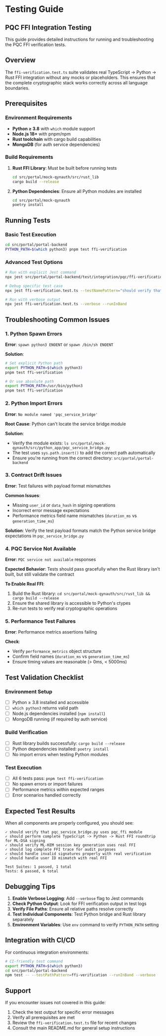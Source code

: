 # Testing Guide

## PQC FFI Integration Testing

This guide provides detailed instructions for running and troubleshooting the PQC FFI verification tests.

## Overview

The `ffi-verification.test.ts` suite validates real TypeScript → Python → Rust FFI integration without any mocks or placeholders. This ensures that the complete cryptographic stack works correctly across all language boundaries.

## Prerequisites

### Environment Requirements

- **Python ≥ 3.8** with `which` module support
- **Node.js 18+** with pnpm/npm
- **Rust toolchain** with cargo build capabilities
- **MongoDB** (for auth service dependencies)

### Build Requirements

1. **Rust FFI Library**: Must be built before running tests
   ```bash
   cd src/portal/mock-qynauth/src/rust_lib
   cargo build --release
   ```

2. **Python Dependencies**: Ensure all Python modules are installed
   ```bash
   cd src/portal/mock-qynauth
   poetry install
   ```

## Running Tests

### Basic Test Execution

```bash
cd src/portal/portal-backend
PYTHON_PATH=$(which python3) pnpm test ffi-verification
```

### Advanced Test Options

```bash
# Run with explicit Jest command
npx jest src/portal/portal-backend/test/integration/pqc/ffi-verification.test.ts --runInBand

# Debug specific test case
npx jest ffi-verification.test.ts --testNamePattern="should verify that pqc_service_bridge.py uses pqc_ffi module"

# Run with verbose output
npx jest ffi-verification.test.ts --verbose --runInBand
```

## Troubleshooting Common Issues

### 1. Python Spawn Errors

**Error**: `spawn python3 ENOENT` or `spawn /bin/sh ENOENT`

**Solution**:
```bash
# Set explicit Python path
export PYTHON_PATH=$(which python3)
pnpm test ffi-verification

# Or use absolute path
export PYTHON_PATH=/usr/bin/python3
pnpm test ffi-verification
```

### 2. Python Import Errors

**Error**: `No module named 'pqc_service_bridge'`

**Root Cause**: Python can't locate the service bridge module

**Solution**:
- Verify the module exists: `ls src/portal/mock-qynauth/src/python_app/pqc_service_bridge.py`
- The test uses `sys.path.insert()` to add the correct path automatically
- Ensure you're running from the correct directory: `src/portal/portal-backend`

### 3. Contract Drift Issues

**Error**: Test failures with payload format mismatches

**Common Issues**:
- Missing `user_id` or `data_hash` in signing operations
- Incorrect error message expectations
- Performance metrics field name mismatches (`duration_ms` vs `generation_time_ms`)

**Solution**: Verify the test payload formats match the Python service bridge expectations in `pqc_service_bridge.py`

### 4. PQC Service Not Available

**Error**: `PQC service not available` responses

**Expected Behavior**: Tests should pass gracefully when the Rust library isn't built, but still validate the contract

**To Enable Real FFI**:
1. Build the Rust library: `cd src/portal/mock-qynauth/src/rust_lib && cargo build --release`
2. Ensure the shared library is accessible to Python's ctypes
3. Re-run tests to verify real cryptographic operations

### 5. Performance Test Failures

**Error**: Performance metrics assertions failing

**Check**:
- Verify `performance_metrics` object structure
- Confirm field names (`duration_ms` vs `generation_time_ms`)
- Ensure timing values are reasonable (> 0ms, < 5000ms)

## Test Validation Checklist

### Environment Setup
- [ ] Python ≥ 3.8 installed and accessible
- [ ] `which python3` returns valid path
- [ ] Node.js dependencies installed (`npm install`)
- [ ] MongoDB running (if required by auth service)

### Build Verification
- [ ] Rust library builds successfully: `cargo build --release`
- [ ] Python dependencies installed: `poetry install`
- [ ] No import errors when testing Python modules

### Test Execution
- [ ] All 6 tests pass: `pnpm test ffi-verification`
- [ ] No spawn errors or import failures
- [ ] Performance metrics within expected ranges
- [ ] Error scenarios handled correctly

## Expected Test Results

When all components are properly configured, you should see:

```
✓ should verify that pqc_service_bridge.py uses pqc_ffi module
✓ should perform complete TypeScript -> Python -> Rust FFI roundtrip for ML-DSA signing
✓ should verify ML-KEM session key generation uses real FFI
✓ should log complete FFI trace for audit purposes
✓ should handle invalid signatures properly with real verification
✓ should handle user ID mismatch with real FFI

Test Suites: 1 passed, 1 total
Tests: 6 passed, 6 total
```

## Debugging Tips

1. **Enable Verbose Logging**: Add `--verbose` flag to Jest commands
2. **Check Python Output**: Look for FFI verification output in test logs
3. **Verify File Paths**: Ensure all relative paths resolve correctly
4. **Test Individual Components**: Test Python bridge and Rust library separately
5. **Environment Variables**: Use `env` command to verify `PYTHON_PATH` setting

## Integration with CI/CD

For continuous integration environments:

```bash
# CI-friendly test command
export PYTHON_PATH=$(which python3)
cd src/portal/portal-backend
npm test -- --testPathPattern=ffi-verification --runInBand --verbose
```

## Support

If you encounter issues not covered in this guide:

1. Check the test output for specific error messages
2. Verify all prerequisites are met
3. Review the `ffi-verification.test.ts` file for recent changes
4. Consult the main README.md for general setup instructions
